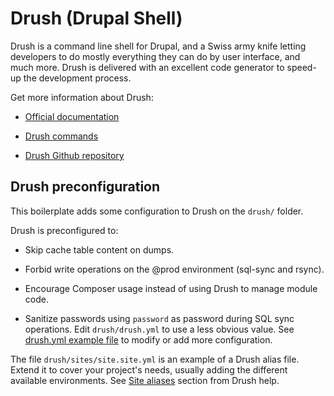 # Drush (Drupal Shell)

Drush is a command line shell for Drupal, and a Swiss army knife letting developers to do mostly everything they can do by user interface, and much more. Drush is delivered
with an excellent code generator to speed-up the development process.

Get more information about Drush:

- [Official documentation](https://www.drush.org/)

- [Drush commands](https://www.drush.org/latest/commands/all/)

- [Drush Github repository](https://github.com/drush-ops/drush/)




## Drush preconfiguration


This boilerplate adds some configuration to Drush on the `drush/` folder.

Drush is preconfigured to:

  - Skip cache table content on dumps.

  - Forbid write operations on the @prod environment (sql-sync and rsync).

  - Encourage Composer usage instead of using Drush to manage module code.

  - Sanitize passwords using `password` as password during SQL sync operations. Edit `drush/drush.yml` to use a less obvious value. See [drush.yml example file](https://www.drush.org/latest/examples/example.drush.yml/) to modify or add more configuration.



The file `drush/sites/site.site.yml` is an example of a Drush alias file. Extend it to cover your project's needs, usually adding the different available environments. See [Site aliases](https://www.drush.org/latest/site-aliases/) section from Drush help.





